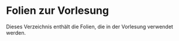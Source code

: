 # Folien zur Vorlesung

Dieses Verzeichnis enthält die Folien, die in der Vorlesung verwendet werden.
